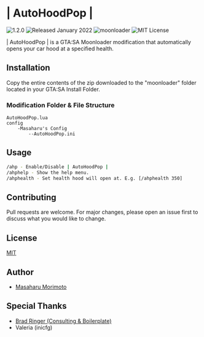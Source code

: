 # | AutoHoodPop |
![1.2.0](https://raster.shields.io/badge/version-v1.2.0-blue) ![Released January 2022](https://img.shields.io/badge/release%20date-January%202022-purple) ![moonloader](https://img.shields.io/badge/lua-moonloader-red) ![MIT License](https://img.shields.io/badge/license-MIT-green)

| AutoHoodPop | is a GTA:SA Moonloader modification that automatically opens your car hood at a specified health.

## Installation

Copy the entire contents of the zip downloaded to the "moonloader" folder located in your GTA:SA Install Folder.

### Modification Folder & File Structure
```
AutoHoodPop.lua
config
    -Masaharu's Config
        --AutoHoodPop.ini
```

## Usage

```bash
/ahp - Enable/Disable | AutoHoodPop |
/ahphelp - Show the help menu.
/ahphealth - Set health hood will open at. E.g. [/ahphealth 350]
```

## Contributing
Pull requests are welcome. For major changes, please open an issue first to discuss what you would like to change.


## License
[MIT](https://choosealicense.com/licenses/mit/)


## Author
- [Masaharu Morimoto](https://litelink.at/masaharu)

## Special Thanks
- [Brad Ringer (Consulting & Boilerplate)](https://forums.hzgaming.net/member.php/34885-Brad-Ringer)
- Valeria (inicfg)
